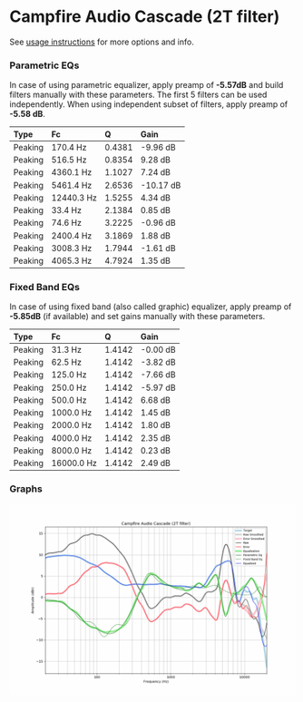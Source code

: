 # Campfire Audio Cascade (2T filter)
See [usage instructions](https://github.com/jaakkopasanen/AutoEq#usage) for more options and info.

### Parametric EQs
In case of using parametric equalizer, apply preamp of **-5.57dB** and build filters manually
with these parameters. The first 5 filters can be used independently.
When using independent subset of filters, apply preamp of **-5.58 dB**.

| Type    | Fc         |      Q | Gain      |
|:--------|:-----------|:-------|:----------|
| Peaking | 170.4 Hz   | 0.4381 | -9.96 dB  |
| Peaking | 516.5 Hz   | 0.8354 | 9.28 dB   |
| Peaking | 4360.1 Hz  | 1.1027 | 7.24 dB   |
| Peaking | 5461.4 Hz  | 2.6536 | -10.17 dB |
| Peaking | 12440.3 Hz | 1.5255 | 4.34 dB   |
| Peaking | 33.4 Hz    | 2.1384 | 0.85 dB   |
| Peaking | 74.6 Hz    | 3.2225 | -0.96 dB  |
| Peaking | 2400.4 Hz  | 3.1869 | 1.88 dB   |
| Peaking | 3008.3 Hz  | 1.7944 | -1.61 dB  |
| Peaking | 4065.3 Hz  | 4.7924 | 1.35 dB   |

### Fixed Band EQs
In case of using fixed band (also called graphic) equalizer, apply preamp of **-5.85dB**
(if available) and set gains manually with these parameters.

| Type    | Fc         |      Q | Gain     |
|:--------|:-----------|:-------|:---------|
| Peaking | 31.3 Hz    | 1.4142 | -0.00 dB |
| Peaking | 62.5 Hz    | 1.4142 | -3.82 dB |
| Peaking | 125.0 Hz   | 1.4142 | -7.66 dB |
| Peaking | 250.0 Hz   | 1.4142 | -5.97 dB |
| Peaking | 500.0 Hz   | 1.4142 | 6.68 dB  |
| Peaking | 1000.0 Hz  | 1.4142 | 1.45 dB  |
| Peaking | 2000.0 Hz  | 1.4142 | 1.80 dB  |
| Peaking | 4000.0 Hz  | 1.4142 | 2.35 dB  |
| Peaking | 8000.0 Hz  | 1.4142 | 0.23 dB  |
| Peaking | 16000.0 Hz | 1.4142 | 2.49 dB  |

### Graphs
![](./Campfire%20Audio%20Cascade%20(2T%20filter).png)